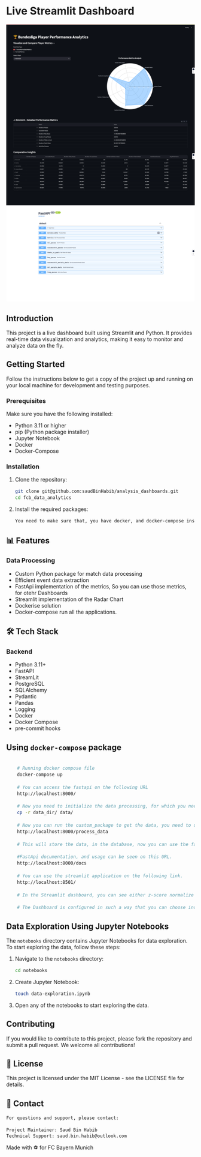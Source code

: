 # Live Streamlit Dashboard

![Dashboard Image 1](static_files/streamit.png)
![Dashboard Image 2](static_files/fastapi.png)

## Introduction

This project is a live dashboard built using Streamlit and Python. It provides real-time data visualization and analytics, making it easy to monitor and analyze data on the fly.

## Getting Started

Follow the instructions below to get a copy of the project up and running on your local machine for development and testing purposes.

### Prerequisites

Make sure you have the following installed:

- Python 3.11 or higher
- pip (Python package installer)
- Jupyter Notebook
- Docker
- Docker-Compose

### Installation

1. Clone the repository:

   ```sh
   git clone git@github.com:saudBinHabib/analysis_dashboards.git
   cd fcb_data_analytics
   ```

2. Install the required packages:

   ```sh
   You need to make sure that, you have docker, and docker-compose installed.
   ```

## 📊 Features

### Data Processing

- Custom Python package for match data processing
- Efficient event data extraction
- FastApi implementation of the metrics, So you can use those metrics, for otehr Dashboards
- Streamlit implementation of the Radar Chart
- Dockerise solution
- Docker-compose run all the applications.

## 🛠 Tech Stack

### Backend

- Python 3.11+
- FastAPI
- StreamLit
- PostgreSQL
- SQLAlchemy
- Pydantic
- Pandas
- Logging
- Docker
- Docker Compose
- pre-commit hooks

## Using `docker-compose` package

```sh

    # Running docker compose file
    docker-compose up

    # You can access the fastapi on the following URL
    http://localhost:8000/

    # Now you need to initialize the data processing, for which you need to store event, and stats related files in the root level data directory.
    cp -r data_dir/ data/

    # Now you can run the custom_package to get the data, you need to use the following URL
    http://localhost:8000/process_data

    # This will store the data, in the database, now you can use the fastapi, and streamlit, now when the data is stored in the database.

    #FastApi documentation, and usage can be seen on this URL.
    http://localhost:8000/docs

    # You can use the streamlit application on the following link.
    http://localhost:8501/

    # In the Streamlit dashboard, you can see either z-score normalize data for each player on various metrics to do scaling of the data on various metrics, Or you can use normal metrics for seeing actual value of the metrics.

    # The Dashboard is configured in such a way that you can choose individual player, and then see the performance of that player on a radar chart.


```

## Data Exploration Using Jupyter Notebooks

The `notebooks` directory contains Jupyter Notebooks for data exploration. To start exploring the data, follow these steps:

1. Navigate to the `notebooks` directory:

   ```sh
   cd notebooks
   ```

2. Create Jupyter Notebook:

   ```sh
   touch data-exploration.ipynb
   ```

3. Open any of the notebooks to start exploring the data.

## Contributing

If you would like to contribute to this project, please fork the repository and submit a pull request. We welcome all contributions!

## 📄 License

This project is licensed under the MIT License - see the LICENSE file for details.

## 📧 Contact

    For questions and support, please contact:

    Project Maintainer: Saud Bin Habib
    Technical Support: saud.bin.habib@outlook.com

Made with ⚽️ for FC Bayern Munich
